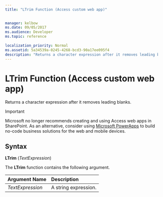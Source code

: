 ```yaml
---
title: "LTrim Function (Access custom web app)"
 
 
manager: kelbow
ms.date: 09/05/2017
ms.audience: Developer
ms.topic: reference
  
localization_priority: Normal
ms.assetid: 5a34539a-0245-4268-bcd3-90a17ee095f4
description: "Returns a character expression after it removes leading blanks."
---
```


# LTrim Function (Access custom web app)

Returns a character expression after it removes leading blanks.
  
> [!IMPORTANT]
> Microsoft no longer recommends creating and using Access web apps in SharePoint. As an alternative, consider using [Microsoft PowerApps](https://powerapps.microsoft.com/en-us/) to build no-code business solutions for the web and mobile devices. 
  
## Syntax

 **LTrim** (*TextExpression*) 
  
The **LTrim** function contains the following argument. 
  
|**Argument Name**|**Description**|
|:-----|:-----|
| *TextExpression*  <br/> |A string expression.  <br/> |
   

